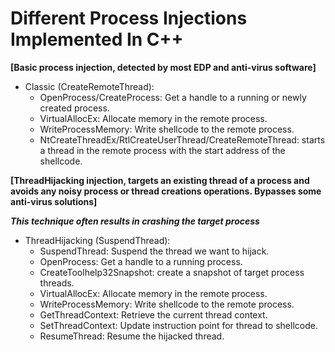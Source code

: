 # Different Process Injections Implemented In C++

**[Basic process injection, detected by most EDP and anti-virus software]**
* Classic (CreateRemoteThread):
  * OpenProcess/CreateProcess: Get a handle to a running or newly created process.
  * VirtualAllocEx: Allocate memory in the remote process.
  * WriteProcessMemory: Write shellcode to the remote process.
  * NtCreateThreadEx/RtlCreateUserThread/CreateRemoteThread: starts a thread in the remote process with the start address of the shellcode.

**[ThreadHijacking injection, targets an existing thread of a process and avoids any noisy process or thread creations operations. Bypasses some anti-virus solutions]**

***This technique often results in crashing the target process***
* ThreadHijacking (SuspendThread):
  * SuspendThread: Suspend the thread we want to hijack.
  * OpenProcess: Get a handle to a running process.
  * CreateToolhelp32Snapshot: create a snapshot of target process threads.
  * VirtualAllocEx: Allocate memory in the remote process.
  * WriteProcessMemory: Write shellcode to the remote process.
  * GetThreadContext: Retrieve the current thread context.
  * SetThreadContext: Update instruction point for thread to shellcode.
  * ResumeThread: Resume the hijacked thread.
